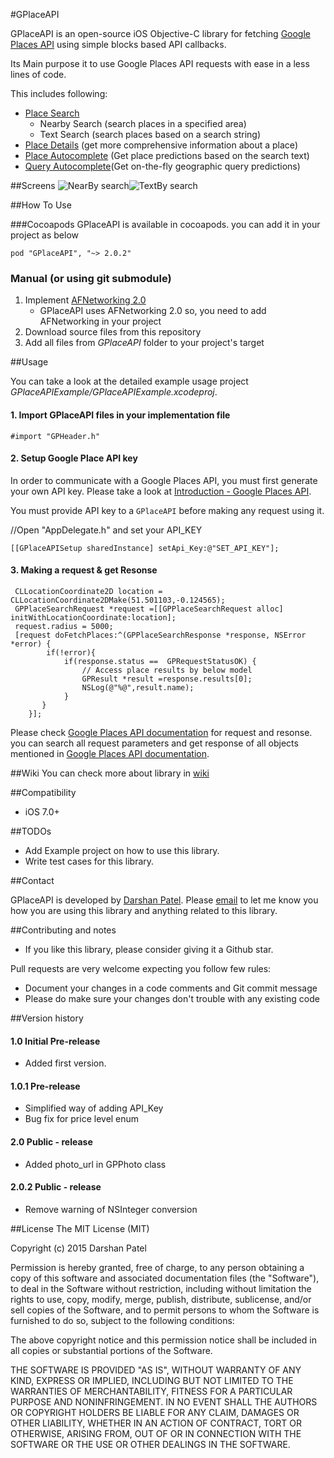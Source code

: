 #GPlaceAPI

GPlaceAPI is an open-source iOS Objective-C library for fetching [Google Places API][1] using simple blocks based API callbacks.

Its Main purpose it to use Google Places API requests with ease in a less lines of code. 

This includes following:

 - [Place Search][2]
     - Nearby Search (search places in a specified area)
     - Text Search (search places based on a search string)
 - [Place Details][3] (get more comprehensive information about a place)
 - [Place Autocomplete][7]  (Get place predictions based on the search text)
 - [Query Autocomplete][8](Get on-the-fly geographic query predictions)

##Screens
![NearBy search](https://raw.githubusercontent.com/Darshanptl7500/GPlaceAPI/master/ScreenShots/NearbySearch.png)![TextBy search](https://raw.githubusercontent.com/Darshanptl7500/GPlaceAPI/master/ScreenShots/TextSearch.png)

##How To Use

###Cocoapods
GPlaceAPI is available in cocoapods. you can add it in your project as below

`pod "GPlaceAPI", "~> 2.0.2"`

### Manual (or using git submodule)
 1. Implement [AFNetworking 2.0][4]
    - GPlaceAPI uses AFNetworking 2.0 so, you need to add AFNetworking in your project 
 2. Download source files from this repository
 3. Add all files from *GPlaceAPI* folder to your project's target

##Usage

You can take a look at the detailed example usage project *GPlaceAPIExample/GPlaceAPIExample.xcodeproj*.

#### 1. Import GPlaceAPI files in your implementation file

`#import "GPHeader.h"`

#### 2. Setup Google Place API key

In order to communicate with a Google Places API, you must first generate your own API key. Please take a look at [Introduction - Google Places API][5].

You must provide API key to a `GPlaceAPI` before making any request using it.

//Open "AppDelegate.h" and set your API_KEY

`[[GPlaceAPISetup sharedInstance] setApi_Key:@"SET_API_KEY"];`

#### 3. Making a request & get Resonse
```
 CLLocationCoordinate2D location = CLLocationCoordinate2DMake(51.501103,-0.124565);
 GPPlaceSearchRequest *request =[[GPPlaceSearchRequest alloc] initWithLocationCoordinate:location];
 request.radius = 5000;
 [request doFetchPlaces:^(GPPlaceSearchResponse *response, NSError *error) {
       	if(!error){
			if(response.status ==  GPRequestStatusOK) {
                // Access place results by below model
                GPResult *result =response.results[0];
                NSLog(@"%@",result.name);
            }
       } 
    }];
```
Please check [Google Places API documentation][1] for request and resonse. you can search all request parameters and get response of all objects mentioned in [Google Places API documentation][1].

##Wiki
 You can check more about library in [wiki](https://github.com/Darshanptl7500/GPlaceAPI/wiki)
 
##Compatibility

 - iOS 7.0+

##TODOs

- Add Example project on how to use this library.
- Write test cases for this library.

##Contact

GPlaceAPI is developed by [Darshan Patel](http://iosexception.com). Please [email](mailto:developer.ios89@gmail.com) to let me know you how you are using this library and anything related to this library.

##Contributing and notes

 - If you like this library, please consider giving it a Github star.

Pull requests are very welcome expecting you follow few rules:

 - Document your changes in a code comments and Git commit message
 - Please do make sure your changes don't trouble with any existing code

##Version history

#### 1.0 Initial Pre-release
- Added first version.

#### 1.0.1 Pre-release
- Simplified way of adding API_Key
- Bug fix for price level enum

#### 2.0 Public - release
- Added photo_url in GPPhoto class
 
#### 2.0.2 Public - release
- Remove warning of NSInteger conversion

##License
The MIT License (MIT)

Copyright (c) 2015 Darshan Patel

Permission is hereby granted, free of charge, to any person obtaining a copy
of this software and associated documentation files (the "Software"), to deal
in the Software without restriction, including without limitation the rights
to use, copy, modify, merge, publish, distribute, sublicense, and/or sell
copies of the Software, and to permit persons to whom the Software is
furnished to do so, subject to the following conditions:

The above copyright notice and this permission notice shall be included in
all copies or substantial portions of the Software.

THE SOFTWARE IS PROVIDED "AS IS", WITHOUT WARRANTY OF ANY KIND, EXPRESS OR
IMPLIED, INCLUDING BUT NOT LIMITED TO THE WARRANTIES OF MERCHANTABILITY,
FITNESS FOR A PARTICULAR PURPOSE AND NONINFRINGEMENT. IN NO EVENT SHALL THE
AUTHORS OR COPYRIGHT HOLDERS BE LIABLE FOR ANY CLAIM, DAMAGES OR OTHER
LIABILITY, WHETHER IN AN ACTION OF CONTRACT, TORT OR OTHERWISE, ARISING FROM,
OUT OF OR IN CONNECTION WITH THE SOFTWARE OR THE USE OR OTHER DEALINGS IN
THE SOFTWARE.


  [1]: https://developers.google.com/places/documentation/
  [2]: https://developers.google.com/places/documentation/search
  [3]: https://developers.google.com/places/documentation/details
  [4]:https://github.com/AFNetworking/AFNetworking
  [5]: https://developers.google.com/places/documentation/#Authentication
  [7]:https://developers.google.com/places/webservice/autocomplete
  [8]:https://developers.google.com/places/webservice/query
  
